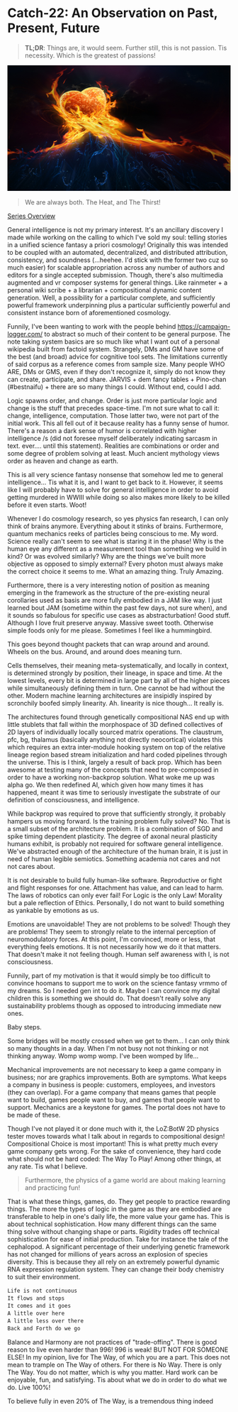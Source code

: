 # Catch-22: An Observation on Past, Present, Future

> **TL;DR**: Things are, it would seem. Further still, this is not passion. Tis necessity. Which is the greatest of passions!

![Flaming Heart supported by Need](/docs/catch_22/images/an_observation_on_past_present_future_banner.jpg)
> We are always both. The Heat, and The Thirst!

[Series Overview](https://medium.com/@bankoga/catch-22-overview-of-an-anthological-pedestal-66458dfb5c1d)

General intelligence is not my primary interest. It's an ancillary discovery I made while working on the calling to which I've sold my soul: telling stories in a unified science fantasy a priori cosmology! Originally this was intended to be coupled with an automated, decentralized, and distributed attribution, consistency, and soundness (…heehee. I'd stick with the former two cuz so much easier) for scalable appropriation across any number of authors and editors for a single accepted submission. Though, there's also multimedia augmented and vr composer systems for general things. Like rainmeter + a personal wiki scribe + a librarian + compositional dynamic content generation. Well, a possibility for a particular complete, and sufficiently powerful framework underpinning plus a particular sufficiently powerful and consistent instance born of aforementioned cosmology.

Funnily, I've been wanting to work with the people behind https://campaign-logger.com/ to abstract so much of their content to be general purpose. The note taking system basics are so much like what I want out of a personal wikipedia built from factoid system. Strangely, DMs and GM have some of the best (and broad) advice for cognitive tool sets. The limitations currently of said corpus as a reference comes from sample size. Many people WHO ARE, DMs or GMS, even if they don't recognize it, simply do not know they can create, participate, and share. JARVIS + dem fancy tables + Pino-chan (#bestnaifu) + there are so many things I could. Without end, could I add.

Logic spawns order, and change. Order is just more particular logic and change is the stuff that precedes space-time. I'm not sure what to call it: change, intelligence, computation. Those latter two, were not part of the initial work. This all fell out of it because reality has a funny sense of humor. There's a reason a dark sense of humor is correlated with higher intelligence /s (did not foresee myself deliberately indicating sarcasm in text. ever…. until this statement). Realities are combinations or order and some degree of problem solving at least. Much ancient mythology views order as heaven and change as earth.

This is all very science fantasy nonsense that somehow led me to general intelligence… Tis what it is, and I want to get back to it. However, it seems like I will probably have to solve for general intelligence in order to avoid getting murdered in WWIII while doing so also makes more likely to be killed before it even starts. Woot!

Whenever I do cosmology research, so yes physics fan research, I can only think of brains anymore. Everything about it stinks of brains. Furthermore, quantum mechanics reeks of particles being conscious to me. My word. Science really can't seem to see what is staring it in the phase! Why is the human eye any different as a measurement tool than something we build in kind? Or was evolved similarly? Why are the things we've built more objective as opposed to simply external? Every photon must always make the correct choice it seems to me. What an amazing thing. Truly Amazing.

Furthermore, there is a very interesting notion of position as meaning emerging in the framework as the structure of the pre-existing neural corollaries used as basis are more fully embodied in a JAM like way. I just learned bout JAM (sometime within the past few days, not sure when), and it sounds so fabulous for specific use cases as abstracturbation! Good stuff. Although I love fruit preserve anyway. Massive sweet tooth. Otherwise simple foods only for me please. Sometimes I feel like a hummingbird.

This goes beyond thought packets that can wrap around and around. Wheels on the bus. Around, and around does meaning turn.

Cells themselves, their meaning meta-systematically, and locally in context, is determined strongly by position, their lineage, in space and time. At the lowest levels, every bit is determined in large part by all of the higher pieces while simultaneously defining them in turn. One cannot be had without the other. Modern machine learning architectures are insipidly inspired by scronchily boofed simply linearity. Ah. linearity is nice though… It really is.

The architectures found through genetically compositional NAS end up with little stublets that fall within the morphospace of 3D defined collectives of 2D layers of individually locally sourced matrix operations. The claustrum, pfc, bg, thalamus (basically anything not directly neocortical) violates this which requires an extra inter-module hooking system on top of the relative lineage region based stream initialization and hard coded pipelines through the universe. This is I think, largely a result of back prop. Which has been awesome at testing many of the concepts that need to pre-composed in order to have a working non-backprop solution. What woke me up was alpha go. We then redefined AI, which given how many times it has happened, meant it was time to seriously investigate the substrate of our definition of consciousness, and intelligence.

While backprop was required to prove that sufficiently strongly, it probably hampers us moving forward. Is the training problem fully solved? No. That is a small subset of the architecture problem. It is a combination of SGD and spike timing dependent plasticity. The degree of axonal neural plasticity humans exhibit, is probably not required for software general intelligence. We've abstracted enough of the architecture of the human brain, it is just in need of human legible semiotics. Something academia not cares and not not cares about.

It is not desirable to build fully human-like software. Reproductive or fight and flight responses for one. Attachment has value, and can lead to harm. The laws of robotics can only ever fail! For Logic is the only Law! Morality but a pale reflection of Ethics. Personally, I do not want to build something as yankable by emotions as us.

Emotions are unavoidable! They are not problems to be solved! Though they are problems! They seem to strongly relate to the internal perception of neuromodulatory forces. At this point, I'm convinced, more or less, that everything feels emotions. It is not necessarily how we do it that matters. That doesn't make it not feeling though. Human self awareness with I, is not consciousness.

Funnily, part of my motivation is that it would simply be too difficult to convince hoomans to support me to work on the science fantasy vrmmo of my dreams. So I needed gen int to do it. Maybe I can convince my digital children this is something we should do. That doesn't really solve any sustainability problems though as opposed to introducing immediate new ones.

Baby steps.

Some bridges will be mostly crossed when we get to them… I can only think so many thoughts in a day. When I'm not busy not not thinking or not thinking anyway. Womp womp womp. I've been womped by life…

Mechanical improvements are not necessary to keep a game company in business; nor are graphics improvements. Both are symptoms. What keeps a company in business is people: customers, employees, and investors (they can overlap). For a game company that means games that people want to build, games people want to buy, and games that people want to support. Mechanics are a keystone for games. The portal does not have to be made of these.

Though I've not played it or done much with it, the LoZ:BotW 2D physics tester moves towards what I talk about in regards to compositional design! Compositional Choice is most important! This is what pretty much every game company gets wrong. For the sake of convenience, they hard code what should not be hard coded: The Way To Play! Among other things, at any rate. Tis what I believe.

> Furthermore, the physics of a game world are about making learning and practicing fun!

That is what these things, games, do. They get people to practice rewarding things. The more the types of logic in the game as they are embodied are transferable to help in one's daily life, the more value your game has. This is about technical sophistication. How many different things can the same thing solve without changing shape or parts. Rigidity trades off technical sophistication for ease of initial production. Take for instance the tale of the cephalopod. A significant percentage of their underlying genetic framework has not changed for millions of years across an explosion of species diversity. This is because they all rely on an extremely powerful dynamic RNA expression regulation system. They can change their body chemistry to suit their environment.

```md
Life is not continuous
It flows and stops
It comes and it goes
A little over here
A little less over there
Back and Forth do we go
```

Balance and Harmony are not practices of "trade-offing". There is good reason to live even harder than 996! 996 is weak! BUT NOT FOR SOMEONE ELSE! In my opinion, live for The Way, of which you are a part. This does not mean to trample on The Way of others. For there is No Way. There is only The Way. You do not matter, which is why you matter. Hard work can be enjoyable, fun, and satisfying. Tis about what we do in order to do what we do. Live 100%!

To believe fully in even 20% of The Way, is a tremendous thing indeed